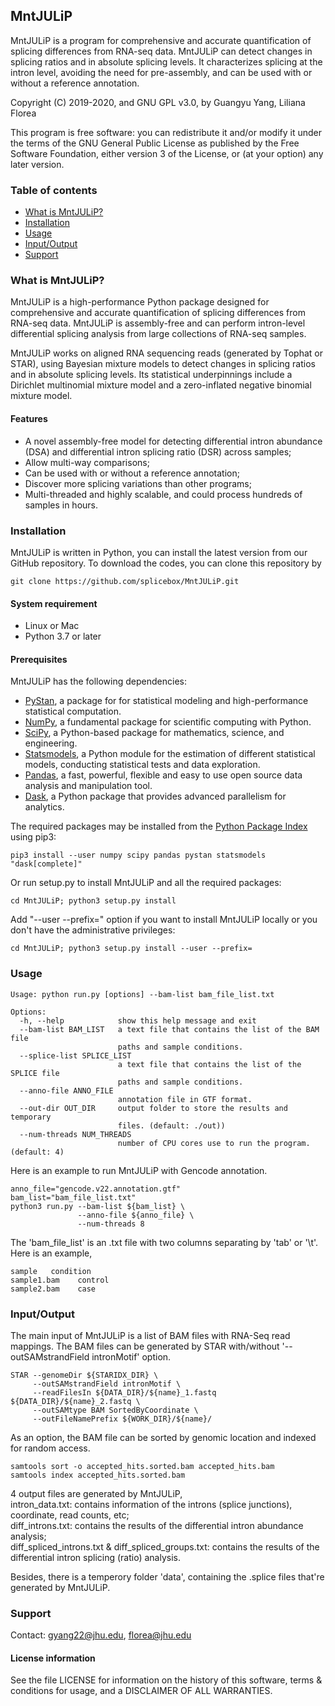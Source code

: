 ## MntJULiP ##

MntJULiP is a program for comprehensive and accurate quantification of splicing differences from RNA-seq data. MntJULiP can detect changes in splicing ratios and in absolute splicing levels. It characterizes splicing at the intron level, avoiding the need for pre-assembly, and can be used with or without a reference annotation.

Copyright (C) 2019-2020, and GNU GPL v3.0, by Guangyu Yang, Liliana Florea

This program is free software: you can redistribute it and/or modify it under the terms of the GNU General Public License as published by the Free Software Foundation, either version 3 of the License, or (at your option) any later version.  

### <a name="table-of-contents"></a> Table of contents
- [What is MntJULiP?](#what-is-mntjulip)
- [Installation](#installation)
- [Usage](#usage)
- [Input/Output](#inputoutput)
- [Support](#support)

### <a name="what-is-mntjulip"></a> What is MntJULiP?
MntJULiP is a high-performance Python package designed for comprehensive and accurate quantification of splicing differences from RNA-seq data. MntJULiP is assembly-free and can perform intron-level differential splicing analysis from large collections of RNA-seq samples.

MntJULiP works on aligned RNA sequencing reads (generated by Tophat or STAR), using Bayesian mixture models to detect changes in splicing ratios and in absolute splicing levels. Its statistical underpinnings include a Dirichlet multinomial mixture model and a zero-inflated negative binomial mixture model.

#### Features  
- A novel assembly-free model for detecting differential intron abundance (DSA) and differential intron splicing ratio (DSR) across samples;
- Allow multi-way comparisons;  
- Can be used with or without a reference annotation;  
- Discover more splicing variations than other programs;
- Multi-threaded and highly scalable, and could process hundreds of samples in hours.

### <a name="installation"></a> Installation
MntJULiP is written in Python, you can install the latest version from our GitHub repository. To download the codes, you can clone this repository by

```
git clone https://github.com/splicebox/MntJULiP.git
```

#### System requirement
* Linux or Mac  
* Python 3.7 or later

#### Prerequisites
MntJULiP has the following dependencies:
* [PyStan](https://pystan.readthedocs.io/), a package for for statistical modeling and high-performance statistical computation.  
* [NumPy](https://numpy.org/), a fundamental package for scientific computing with Python.    
* [SciPy](https://www.scipy.org/), a Python-based package for mathematics, science, and engineering.  
* [Statsmodels](https://www.statsmodels.org/), a Python module for the estimation of different statistical models, conducting statistical tests and data exploration.  
* [Pandas](https://pandas.pydata.org/), a fast, powerful, flexible and easy to use open source data analysis and manipulation tool.  
* [Dask](https://dask.org/), a Python package that provides advanced parallelism for analytics.  

The required packages may be installed from the [Python Package Index](https://pypi.org/) using pip3:
```
pip3 install --user numpy scipy pandas pystan statsmodels "dask[complete]"
```

Or run setup.py to install MntJULiP and all the required packages:
```
cd MntJULiP; python3 setup.py install
```
Add "--user --prefix=" option if you want to install MntJULiP locally or you don't have the administrative privileges:
```
cd MntJULiP; python3 setup.py install --user --prefix=
```

### <a name="usage"></a> Usage
```
Usage: python run.py [options] --bam-list bam_file_list.txt

Options:
  -h, --help            show this help message and exit
  --bam-list BAM_LIST   a text file that contains the list of the BAM file
                        paths and sample conditions.
  --splice-list SPLICE_LIST
                        a text file that contains the list of the SPLICE file
                        paths and sample conditions.
  --anno-file ANNO_FILE
                        annotation file in GTF format.
  --out-dir OUT_DIR     output folder to store the results and temporary
                        files. (default: ./out))
  --num-threads NUM_THREADS
                        number of CPU cores use to run the program. (default: 4)
```

Here is an example to run MntJULiP with Gencode annotation.
```
anno_file="gencode.v22.annotation.gtf"
bam_list="bam_file_list.txt"
python3 run.py --bam-list ${bam_list} \
               --anno-file ${anno_file} \
               --num-threads 8           
```

The 'bam_file_list' is an .txt file with two columns separating by 'tab' or '\t'. Here is an example,
```
sample   condition
sample1.bam    control
sample2.bam    case
```

### <a name="inputoutput"></a> Input/Output
The main input of MntJULiP is a list of BAM files with RNA-Seq read mappings. The BAM files can be generated by STAR with/without '--outSAMstrandField intronMotif' option.
```
STAR --genomeDir ${STARIDX_DIR} \
     --outSAMstrandField intronMotif \
     --readFilesIn ${DATA_DIR}/${name}_1.fastq ${DATA_DIR}/${name}_2.fastq \
     --outSAMtype BAM SortedByCoordinate \
     --outFileNamePrefix ${WORK_DIR}/${name}/
```

As an option, the BAM file can be sorted by genomic location and indexed for random access.  
```
samtools sort -o accepted_hits.sorted.bam accepted_hits.bam
samtools index accepted_hits.sorted.bam
```

4 output files are generated by MntJULiP,   
intron_data.txt: contains information of the introns (splice junctions), coordinate, read counts, etc;  
diff_introns.txt: contains the results of the differential intron abundance analysis;  
diff_spliced_introns.txt & diff_spliced_groups.txt: contains the results of the differential intron splicing (ratio) analysis.  

Besides, there is a temperory folder 'data', containing the .splice files that're generated by MntJULiP.

### <a name="support"></a> Support
Contact: gyang22@jhu.edu, florea@jhu.edu  

#### License information
See the file LICENSE for information on the history of this software, terms
& conditions for usage, and a DISCLAIMER OF ALL WARRANTIES.
